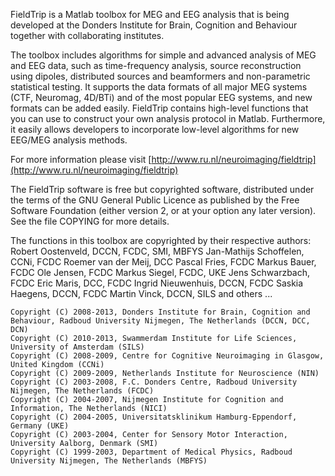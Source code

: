 FieldTrip is a Matlab toolbox for MEG and EEG analysis that is being
developed at the Donders Institute for Brain, Cognition and Behaviour
together with collaborating institutes.

The toolbox includes algorithms for simple and advanced analysis
of MEG and EEG data, such as time-frequency analysis, source
reconstruction using dipoles, distributed sources and beamformers
and non-parametric statistical testing. It supports the data formats
of all major MEG systems (CTF, Neuromag, 4D/BTi) and of the most popular
EEG systems, and new formats can be added easily. FieldTrip contains
high-level functions that you can use to construct your own analysis
protocol in Matlab. Furthermore, it easily allows developers to
incorporate low-level algorithms for new EEG/MEG analysis methods.

For more information please visit [http://www.ru.nl/neuroimaging/fieldtrip](http://www.ru.nl/neuroimaging/fieldtrip)

The FieldTrip software is free but copyrighted software, distributed
under the terms of the GNU General Public Licence as published by
the Free Software Foundation (either version 2, or at your option
any later version). See the file COPYING for more details.

The functions in this toolbox are copyrighted by their respective authors:
    Robert Oostenveld, DCCN, FCDC, SMI, MBFYS
    Jan-Mathijs Schoffelen, CCNi, FCDC
    Roemer van der Meij, DCC
    Pascal Fries, FCDC
    Markus Bauer, FCDC
    Ole Jensen, FCDC
    Markus Siegel, FCDC, UKE
    Jens Schwarzbach, FCDC
    Eric Maris, DCC, FCDC
    Ingrid Nieuwenhuis, DCCN, FCDC
    Saskia Haegens, DCCN, FCDC
    Martin Vinck, DCCN, SILS
    and others ...

    Copyright (C) 2008-2013, Donders Institute for Brain, Cognition and Behaviour, Radboud University Nijmegen, The Netherlands (DCCN, DCC, DCN)
    Copyright (C) 2010-2013, Swammerdam Institute for Life Sciences, University of Amsterdam (SILS)
    Copyright (C) 2008-2009, Centre for Cognitive Neuroimaging in Glasgow, United Kingdom (CCNi)
    Copyright (C) 2009-2009, Netherlands Institute for Neuroscience (NIN)
    Copyright (C) 2003-2008, F.C. Donders Centre, Radboud University Nijmegen, The Netherlands (FCDC)
    Copyright (C) 2004-2007, Nijmegen Institute for Cognition and Information, The Netherlands (NICI)
    Copyright (C) 2004-2005, Universitatsklinikum Hamburg-Eppendorf, Germany (UKE)
    Copyright (C) 2003-2004, Center for Sensory Motor Interaction, University Aalborg, Denmark (SMI)
    Copyright (C) 1999-2003, Department of Medical Physics, Radboud University Nijmegen, The Netherlands (MBFYS)

